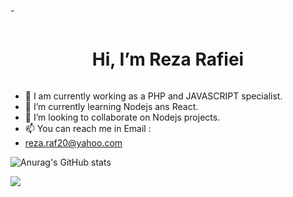 -<div style="display:flex;justify-content:center"> <h1> Hi, I’m Reza Rafiei </h1></div>
- 👀 I am currently working as a PHP and JAVASCRIPT specialist.
- 🌱 I’m currently learning Nodejs ans React.
- 💞️ I’m looking to collaborate on Nodejs projects.
- 📫 You can reach me in Email :
- <a href="mailto:reza.raf20@yahoo.com">reza.raf20@yahoo.com</a>


![Anurag's GitHub stats](https://github-readme-stats.vercel.app/api?username=rezaraf20&hide=prs&show_icons=true&count_private=true&include_all_commits=true)

<a href="https://github.com/rezaraf20">
<img align="center" src="https://github-readme-stats.vercel.app/api/top-langs/?username=rezaraf20" />
</a>



<!---
rezaraf20/rezaraf20 is a ✨ special ✨ repository because its `README.md` (this file) appears on your GitHub profile.
You can click the Preview link to take a look at your changes.
--->
